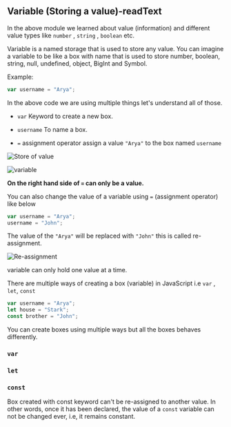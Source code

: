 ## Variable (Storing a value)-readText

In the above module we learned about value (information) and different value types like `number` , `string` , `boolean` etc.

Variable is a named storage that is used to store any value. You can imagine a variable to be like a box with name that is used to store number, boolean, string, null, undefined, object, BigInt and Symbol.

Example:

```js
var username = "Arya";
```

In the above code we are using multiple things let's understand all of those.

- `var` Keyword to create a new box.

- `username` To name a box.

- `=` assignment operator assign a value `"Arya"` to the box named `username`

![Store of value](./assets/variable-box.png)

![variable](assets/variable-var.png)

**On the right hand side of `=` can only be a value.**

You can also change the value of a variable using `=` (assignment operator) like below

```js
var username = "Arya";
username = "John";
```

The value of the `"Arya"` will be replaced with `"John"` this is called re-assignment.

![Re-assignment](assets/re-assignment.png)

variable can only hold one value at a time.

There are multiple ways of creating a box (variable) in JavaScript i.e `var` , `let`, `const`

```js
var username = "Arya";
let house = "Stark";
const brother = "John";
```

You can create boxes using multiple ways but all the boxes behaves differently.

### `var`

### `let`

### `const`

Box created with const keyword can't be re-assigned to another value. In other words, once it has been declared, the value of a `const` variable can not be changed ever, i.e, it remains constant. 
